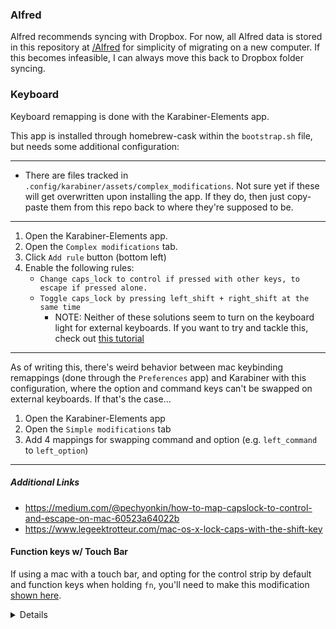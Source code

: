 ### Alfred

Alfred recommends syncing with Dropbox. For now, all Alfred data is stored in this repository at [/Alfred](/Alfred) for simplicity of migrating on a new computer. If this becomes infeasible, I can always move this back to Dropbox folder syncing.

### Keyboard

Keyboard remapping is done with the Karabiner-Elements app.

This app is installed through homebrew-cask within the `bootstrap.sh` file, but needs some additional configuration:

<hr />

- There are files tracked in `.config/karabiner/assets/complex_modifications`. Not sure yet if these will get overwritten upon installing the app. If they do, then just copy-paste them from this repo back to where they're supposed to be.

<hr />

1. Open the Karabiner-Elements app.
2. Open the `Complex modifications` tab.
3. Click `Add rule` button (bottom left)
4. Enable the following rules:
   - `Change caps_lock to control if pressed with other keys, to escape if pressed alone.`
   - `Toggle caps_lock by pressing left_shift + right_shift at the same time`
      - NOTE: Neither of these solutions seem to turn on the keyboard light for external keyboards. If you want to try and tackle this, check out [this tutorial](https://robin.lauren.fi/posts/map-caps-lock-to-ctrl-or-escape/#:~:text=Open%20the%20%E2%80%9CComplex%20Modifications%E2%80%9D%20tab,alone%20and%20you're%20done!)

<hr />

As of writing this, there's weird behavior between mac keybinding remappings (done through the `Preferences` app) and Karabiner with this configuration, where the option and command keys can't be swapped on external keyboards. If that's the case...

1. Open the Karabiner-Elements app
2. Open the `Simple modifications` tab
3. Add 4 mappings for swapping command and option (e.g. `left_command` to `left_option`)

<hr />

##### Additional Links

- https://medium.com/@pechyonkin/how-to-map-capslock-to-control-and-escape-on-mac-60523a64022b
- https://www.legeektrotteur.com/mac-os-x-lock-caps-with-the-shift-key

#### Function keys w/ Touch Bar

If using a mac with a touch bar, and opting for the control strip by default and function keys when holding `fn`, you'll need to make this modification [shown here](/assets/fn-key-remap.png).

<details>
   The reason this is necessary is that Karabiner thinks you're holding down `fn` and hitting a `f*` key, which the checkbox at the bottom says that it should use the "special feature" for that `f*` key.
</details>
